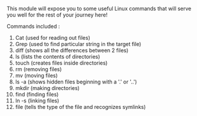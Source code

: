 This module will expose you to some useful Linux commands that will serve you well for the rest of your journey here!

Commands included :  
1. Cat (used for reading out files)
2. Grep (used to find particular string in the target file)
3. diff (shows all the differences between 2 files)
4. ls (lists the contents of directories)
5. touch (creates files inside directories)
6. rm (removing files)
7. mv (moving files)
8. ls -a (shows hidden files beginning with a '.' or '..')
9. mkdir (making directories)
10. find (finding files)
11. ln -s (linking files)
12. file (tells the type of the file and recognizes symlinks)